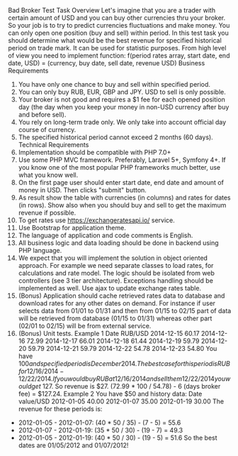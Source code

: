 Bad Broker Test Task
Overview
Let's imagine that you are a trader with certain amount of USD and you can buy other currencies thru your broker.
So your job is to try to predict currencies fluctuations and make money. You can only open one position (buy and
sell) within period. In this test task you should determine what would be the best revenue for specified historical
period on trade mark. It can be used for statistic purposes. From high level of view you need to implement
function:
f(period rates array, start date, end date, USD) = (currency, buy date, sell date, revenue
USD)
Business Requirements
1. You have only one chance to buy and sell within specified period.
2. You can only buy RUB, EUR, GBP and JPY. USD to sell is only possible.
3. Your broker is not good and requires a $1 fee for each opened position day (the day when you keep your
money in non-USD currency after buy and before sell).
4. You rely on long-term trade only. We only take into account official day course of currency.
5. The specified historical period cannot exceed 2 months (60 days).
Technical Requirements
1. Implementation should be compatible with PHP 7.0+
2. Use some PHP MVC framework. Preferably, Laravel 5+, Symfony 4+. If you know one of the most popular
PHP frameworks much better, use what you know well.
3. On the first page user should enter start date, end date and amount of money in USD. Then clicks
"submit" button.
4. As result show the table with currencies (in columns) and rates for dates (in rows). Show also when you
should buy and sell to get the maximum revenue if possible.
5. To get rates use https://exchangeratesapi.io/ service.
6. Use Bootstrap for application theme.
7. The language of application and code comments is English.
8. All business logic and data loading should be done in backend using PHP language.
9. We expect that you will implement the solution in object oriented approach. For example we need
separate classes to load rates, for calculations and rate model. The logic should be isolated from web
controllers (see 3 tier architecture). Exceptions handling should be implemented as well. Use ajax to
update exchange rates table.
10. (Bonus) Application should cache retrieved rates data to database and download rates for any other dates
on demand. For instance if user selects data from 01/01 to 01/31 and then from 01/15 to 02/15 part of data
will be retrieved from database (01/15 to 01/31) whereas other part (02/01 to 02/15) will be from external
service.
11. (Bonus) Unit tests.
Example 1
Date RUB/USD
2014-12-15 60.17
2014-12-16 72.99
2014-12-17 66.01
2014-12-18 61.44
2014-12-19 59.79
2014-12-20 59.79
2014-12-21 59.79
2014-12-22 54.78
2014-12-23 54.80
You have $100 and specified period is December 2014. The best case for this period is RUB for
12/16/2014-12/22/2014 . If you would buy RUB at 12/16/2014 and sell them 12/22/2014 you would get ~$127. So
revenue is $27.
(72.99 * 100 / 54.78) - 6 (days broker fee) = $127.24.
Example 2
You have $50 and history data:
Date value/USD
2012-01-05 40.00
2012-01-07 35.00
2012-01-19 30.00
The revenue for these periods is:
* 2012-01-05 - 2012-01-07: (40 * 50 / 35) - (7 - 5) = 55.6
* 2012-01-07 - 2012-01-19: (35 * 50 / 30) - (19 - 7) = 49.3
* 2012-01-05 - 2012-01-19: (40 * 50 / 30) - (19 - 5) = 51.6
So the best dates are 01/05/2012 and 01/07/2012!
